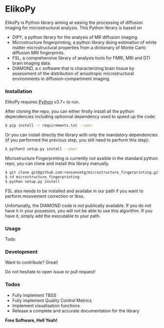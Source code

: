 # ElikoPy


ElikoPy is Python library aiming at easing the processing of diffusion imaging for microstructural analysis. 
This Python library is based on
  - DIPY, a python library for the analysis of MR diffusion imaging.
  - Microstructure fingerprinting, a python library doing estimation of white matter microstructural properties from a dictionary of Monte Carlo diffusion MRI fingerprints.
  - FSL, a comprehensive library of analysis tools for FMRI, MRI and DTI brain imaging data.
  - DIAMOND, a c software that is characterizing brain tissue by assessment of the distribution of anisotropic microstructural environments in diffusion‐compartment imaging.

### Installation

ElikoPy requires [Python](https://www.python.org/) v3.7+ to run.

After cloning the repo, you can either firstly install all the python dependencies including optionnal dependency used to speed up the code:

```sh
$ pip install -r requirements.txt --user
```
Or you can install directly the library with only the mandatory dependencies (if you performed the previous step, you still need to perform this step):

```sh
$ python3 setup.py install --user
```

Microstructure Fingerprinting is currently not avaible in the standard python repo, you can clone and install this library manually.

```sh
$ git clone git@github.com:rensonnetg/microstructure_fingerprinting.git
$ cd microstructure_fingerprinting
$ python setup.py install
```

FSL also needs to be installed and availabe in our path if you want to perform mouvement correction or tbss.

Unfortunatly, the DIAMOND code is not publically available. If you do not have it in your possesion, you will not be able to use this algorithm. If you have it, simply add the executable to your path. 

### Usage

Todo

### Development

Want to contribute? Great!

Do not hesitate to open issue or pull request!
### Todos

 - Fully implement TBSS
 - Fully implement Quality Control Metrics
 - Implement visualisation functions
 - Release a complete and accurate documentation for the library


**Free Software, Hell Yeah!**
